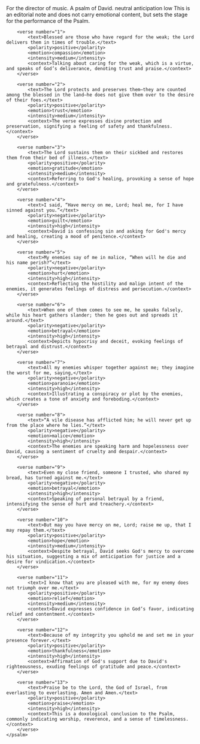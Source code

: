 <sentimentAnalysis>
    <psalm number="41">
        <!-- Introduction typically lacks a verse number -->
        <verse number="0">
            <text>For the director of music. A psalm of David.</text>
            <polarity>neutral</polarity>
            <emotion>anticipation</emotion>
            <intensity>low</intensity>
            <context>This is an editorial note and does not carry emotional content, but sets the stage for the performance of the Psalm.</context>
        </verse>

        <verse number="1">
            <text>Blessed are those who have regard for the weak; the Lord delivers them in times of trouble.</text>
            <polarity>positive</polarity>
            <emotion>compassion</emotion>
            <intensity>medium</intensity>
            <context>Talking about caring for the weak, which is a virtue, and speaks of God’s deliverance, denoting trust and praise.</context>
        </verse>

        <verse number="2">
            <text>The Lord protects and preserves them—they are counted among the blessed in the land—he does not give them over to the desire of their foes.</text>
            <polarity>positive</polarity>
            <emotion>trust</emotion>
            <intensity>medium</intensity>
            <context>The verse expresses divine protection and preservation, signifying a feeling of safety and thankfulness.</context>
        </verse>

        <verse number="3">
            <text>The Lord sustains them on their sickbed and restores them from their bed of illness.</text>
            <polarity>positive</polarity>
            <emotion>gratitude</emotion>
            <intensity>medium</intensity>
            <context>Referring to God's healing, provoking a sense of hope and gratefulness.</context>
        </verse>

        <verse number="4">
            <text>I said, “Have mercy on me, Lord; heal me, for I have sinned against you.”</text>
            <polarity>negative</polarity>
            <emotion>guilt</emotion>
            <intensity>high</intensity>
            <context>David is confessing sin and asking for God's mercy and healing, creating a mood of penitence.</context>
        </verse>

        <verse number="5">
            <text>My enemies say of me in malice, “When will he die and his name perish?”</text>
            <polarity>negative</polarity>
            <emotion>hurt</emotion>
            <intensity>high</intensity>
            <context>Reflecting the hostility and malign intent of the enemies, it generates feelings of distress and persecution.</context>
        </verse>

        <verse number="6">
            <text>When one of them comes to see me, he speaks falsely, while his heart gathers slander; then he goes out and spreads it around.</text>
            <polarity>negative</polarity>
            <emotion>betrayal</emotion>
            <intensity>high</intensity>
            <context>Depicts hypocrisy and deceit, evoking feelings of betrayal and distrust.</context>
        </verse>

        <verse number="7">
            <text>All my enemies whisper together against me; they imagine the worst for me, saying,</text>
            <polarity>negative</polarity>
            <emotion>paranoia</emotion>
            <intensity>high</intensity>
            <context>Illustrating a conspiracy or plot by the enemies, which creates a tone of anxiety and foreboding.</context>
        </verse>

        <verse number="8">
            <text>“A vile disease has afflicted him; he will never get up from the place where he lies.”</text>
            <polarity>negative</polarity>
            <emotion>malice</emotion>
            <intensity>high</intensity>
            <context>The enemies are speaking harm and hopelessness over David, causing a sentiment of cruelty and despair.</context>
        </verse>

        <verse number="9">
            <text>Even my close friend, someone I trusted, who shared my bread, has turned against me.</text>
            <polarity>negative</polarity>
            <emotion>betrayal</emotion>
            <intensity>high</intensity>
            <context>Speaking of personal betrayal by a friend, intensifying the sense of hurt and treachery.</context>
        </verse>

        <verse number="10">
            <text>But may you have mercy on me, Lord; raise me up, that I may repay them.</text>
            <polarity>positive</polarity>
            <emotion>hope</emotion>
            <intensity>medium</intensity>
            <context>Despite betrayal, David seeks God's mercy to overcome his situation, suggesting a mix of anticipation for justice and a desire for vindication.</context>
        </verse>

        <verse number="11">
            <text>I know that you are pleased with me, for my enemy does not triumph over me.</text>
            <polarity>positive</polarity>
            <emotion>relief</emotion>
            <intensity>medium</intensity>
            <context>David expresses confidence in God’s favor, indicating relief and contentment.</context>
        </verse>

        <verse number="12">
            <text>Because of my integrity you uphold me and set me in your presence forever.</text>
            <polarity>positive</polarity>
            <emotion>thankfulness</emotion>
            <intensity>high</intensity>
            <context>Affirmation of God's support due to David's righteousness, exuding feelings of gratitude and peace.</context>
        </verse>

        <verse number="13">
            <text>Praise be to the Lord, the God of Israel, from everlasting to everlasting. Amen and Amen.</text>
            <polarity>positive</polarity>
            <emotion>praise</emotion>
            <intensity>high</intensity>
            <context>This is a doxological conclusion to the Psalm, commonly indicating worship, reverence, and a sense of timelessness.</context>
        </verse>
    </psalm>
</sentimentAnalysis>